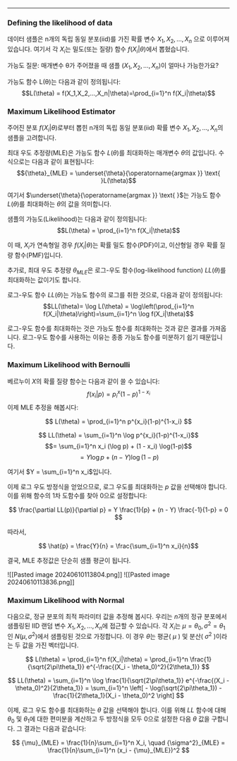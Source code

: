 
---
### Defining the likelihood of data

데이터 샘플은 n개의 독립 동일 분포(iid)를 가진 확률 변수 $X_1, X_2, \dots, X_n$ 으로 이루어져 있습니다. 여기서 각 $X_i$는 밀도(또는 질량) 함수 $f(X_i|θ)$에서 뽑혔습니다.

가능도 질문:
	매개변수 θ가 주어졌을 때 샘플 ($X_1, X_2, \dots, X_n$)이 얼마나 가능한가요?

가능도 함수 L(θ)는 다음과 같이 정의됩니다:
$$L(\theta) = f(X_1,X_2,...,X_n|\theta)=\prod_{i=1}^n f(X_i|\theta)$$
### Maximum Likelihood Estimator

주어진 분포 $f(X_i|\theta)$로부터 뽑힌 n개의 독립 동일 분포(iid) 확률 변수 $X_1, X_2, \dots, X_n$의 샘플을 고려합니다.

최대 우도 추정량(MLE)은 가능도 함수 $L(\theta)$를 최대화하는 매개변수 $\theta$의 값입니다. 수식으로는 다음과 같이 표현됩니다:
$${\theta}_{MLE} = \underset{\theta}{\operatorname{argmax }} \text{ }L(\theta)$$

여기서 $\underset{\theta}{\operatorname{argmax }} \text{ }$는 가능도 함수 $L(\theta)$를 최대화하는 $\theta$의 값을 의미합니다.

샘플의 가능도(Likelihood)는 다음과 같이 정의됩니다:
$$L(\theta) = \prod_{i=1}^n f(X_i|\theta)$$

이 때, $X_i$가 연속형일 경우 $f(X_i|\theta)$는 확률 밀도 함수(PDF)이고, 이산형일 경우 확률 질량 함수(PMF)입니다.

추가로, 최대 우도 추정량 $\theta_{MLE}$은 로그-우도 함수(log-likelihood function) $LL(\theta)$를 최대화하는 값이기도 합니다. 

로그-우도 함수 $LL(\theta)$는 가능도 함수의 로그를 취한 것으로, 다음과 같이 정의됩니다:
$$LL(\theta)= \log L(\theta) = \log\left(\prod_{i=1}^n f(X_i|\theta)\right)=\sum_{i=1}^n \log f(X_i|\theta)$$

로그-우도 함수를 최대화하는 것은 가능도 함수를 최대화하는 것과 같은 결과를 가져옵니다. 로그-우도 함수를 사용하는 이유는 종종 가능도 함수를 미분하기 쉽기 때문입니다.


### Maximum Likelihood with Bernoulli

베르누이 $X$의 확률 질량 함수는 다음과 같이 쓸 수 있습니다: $$f(x_i|p) = p^x_i(1-p)^{1-x_i}$$
이제 MLE 추정을 해봅시다:

$$
L(\theta) = \prod_{i=1}^n p^{x_i}(1-p)^{1-x_i}
$$

$$
LL(\theta) = \sum_{i=1}^n \log p^{x_i}(1-p)^{1-x_i}$$
$$= \sum_{i=1}^n x_i (\log p) + (1 - x_i) \log(1-p)$$ 
$$= Y \log p + (n - Y) \log(1-p)
$$

여기서 $Y = \sum_{i=1}^n x_i$입니다.

이제 로그 우도 방정식을 얻었으므로, 로그 우도를 최대화하는 $p$ 값을 선택해야 합니다. 이를 위해 함수의 1차 도함수를 찾아 0으로 설정합니다:

$$
\frac{\partial LL(p)}{\partial p} = Y \frac{1}{p} + (n - Y) \frac{-1}{1-p} = 0
$$

따라서,

$$
\hat{p} = \frac{Y}{n} = \frac{\sum_{i=1}^n x_i}{n}$$

결국, MLE 추정값은 단순히 샘플 평균이 됩니다.

![[Pasted image 20240610113804.png]]
![[Pasted image 20240610113836.png]]

### Maximum Likelihood with Normal

다음으로, 정규 분포의 최적 파라미터 값을 추정해 봅시다. 우리는 $n$개의 정규 분포에서 샘플링된 IID 랜덤 변수 $X_1, X_2, \dots, X_n$에 접근할 수 있습니다. 각 $X_i$는 $\mu = \theta_0, \sigma^2 = \theta_1$ 인 $N(\mu, \sigma^2)$에서 샘플링된 것으로 가정합니다. 이 경우 $\theta$는 평균( $\mu$ ) 및 분산( $\sigma^2$ )이라는 두 값을 가진 벡터입니다.

$$
L(\theta) = \prod_{i=1}^n f(X_i|\theta) = \prod_{i=1}^n \frac{1}{\sqrt{2\pi\theta_1}} e^{-\frac{(X_i - \theta_0)^2}{2\theta_1}}
$$

$$
LL(\theta) = \sum_{i=1}^n \log \frac{1}{\sqrt{2\pi\theta_1}} e^{-\frac{(X_i - \theta_0)^2}{2\theta_1}} = \sum_{i=1}^n \left[ - \log(\sqrt{2\pi\theta_1}) - \frac{1}{2\theta_1}(X_i - \theta_0)^2 \right]
$$

이제, 로그 우도 함수를 최대화하는 $\theta$ 값을 선택해야 합니다. 이를 위해 $LL$ 함수에 대해 $\theta_0$ 및 $\theta_1$에 대한 편미분을 계산하고 두 방정식을 모두 0으로 설정한 다음 $\theta$ 값을 구합니다. 그 결과는 다음과 같습니다:

$$
{\mu}_{MLE} = \frac{1}{n}\sum_{i=1}^n X_i, \quad {\sigma^2}_{MLE} = \frac{1}{n}\sum_{i=1}^n (x_i - {\mu}_{MLE})^2
$$
